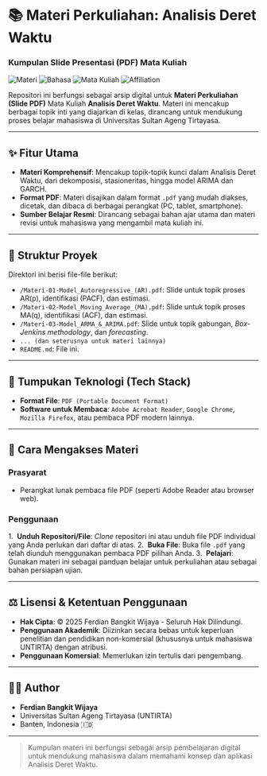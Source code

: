 # 📚 Materi Perkuliahan: Analisis Deret Waktu
### **Kumpulan Slide Presentasi (PDF) Mata Kuliah**

![Materi](https://img.shields.io/badge/Materi-Slide%20PDF-red.svg)
![Bahasa](https://img.shields.io/badge/Bahasa-Indonesia-lightgrey.svg)
![Mata Kuliah](https://img.shields.io/badge/Mata%20Kuliah-Analisis%20Deret%20Waktu-blue.svg)
![Affiliation](https://img.shields.io/badge/Affiliation-UNTIRTA-orange.svg)

Repositori ini berfungsi sebagai arsip digital untuk **Materi Perkuliahan (Slide PDF)** Mata Kuliah **Analisis Deret Waktu**. Materi ini mencakup berbagai topik inti yang diajarkan di kelas, dirancang untuk mendukung proses belajar mahasiswa di Universitas Sultan Ageng Tirtayasa.

---

## ✨ Fitur Utama

- **Materi Komprehensif**: Mencakup topik-topik kunci dalam Analisis Deret Waktu, dari dekomposisi, stasioneritas, hingga model ARIMA dan GARCH.
- **Format PDF**: Materi disajikan dalam format `.pdf` yang mudah diakses, dicetak, dan dibaca di berbagai perangkat (PC, tablet, smartphone).
- **Sumber Belajar Resmi**: Dirancang sebagai bahan ajar utama dan materi revisi untuk mahasiswa yang mengambil mata kuliah ini.

---

## 📂 Struktur Proyek

Direktori ini berisi file-file berikut:

- `/Materi-01-Model_Autoregressive_(AR).pdf`: Slide untuk topik proses AR(p), identifikasi (PACF), dan estimasi.
- `/Materi-02-Model_Moving_Average_(MA).pdf`: Slide untuk topik proses MA(q), identifikasi (ACF), dan estimasi.
- `/Materi-03-Model_ARMA_&_ARIMA.pdf`: Slide untuk topik gabungan, *Box-Jenkins methodology*, dan *forecasting*.
- `... (dan seterusnya untuk materi lainnya)`
- `README.md`: File ini.

---

## 🔧 Tumpukan Teknologi (Tech Stack)

- **Format File**: `PDF (Portable Document Format)`
- **Software untuk Membaca**: `Adobe Acrobat Reader`, `Google Chrome`, `Mozilla Firefox`, atau pembaca PDF modern lainnya.

---

## 🚀 Cara Mengakses Materi

### Prasyarat

- Perangkat lunak pembaca file PDF (seperti Adobe Reader atau browser web).

### Penggunaan

1.  **Unduh Repositori/File**: *Clone* repositori ini atau unduh file PDF individual yang Anda perlukan dari daftar di atas.
2.  **Buka File**: Buka file `.pdf` yang telah diunduh menggunakan pembaca PDF pilihan Anda.
3.  **Pelajari**: Gunakan materi ini sebagai panduan belajar untuk perkuliahan atau sebagai bahan persiapan ujian.

---

## ⚖️ Lisensi & Ketentuan Penggunaan

- **Hak Cipta**: © 2025 Ferdian Bangkit Wijaya - Seluruh Hak Dilindungi.
- **Penggunaan Akademik**: Diizinkan secara bebas untuk keperluan penelitian dan pendidikan non-komersial (khususnya untuk mahasiswa UNTIRTA) dengan atribusi.
- **Penggunaan Komersial**: Memerlukan izin tertulis dari pengembang.

---

## 👨‍💻 Author

- **Ferdian Bangkit Wijaya**
- Universitas Sultan Ageng Tirtayasa (UNTIRTA)
- Banten, Indonesia 🇮🇩

---

> Kumpulan materi ini berfungsi sebagai arsip pembelajaran digital untuk mendukung mahasiswa dalam memahami konsep dan aplikasi Analisis Deret Waktu.
